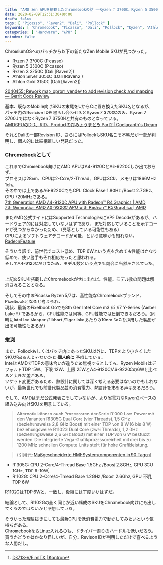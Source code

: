 ```yaml
---
title: "AMD Zen APUを搭載したChromebookの話 ――Ryzen 7 3700C、Ryzen 5 3500C――"
date: 2020-02-09T12:31:30+09:00
draft: false
tags: [ "Picasso", "Raven2", "Dali", "Pollock" ]
keywords: [ "Chromebook", "Picasso", "Dali", "Pollock", "Ryzen", "Athlon" ]
categories: [ "Hardware", "APU" ]
noindex: false
---
```


ChromiumOSへのパッチから以下の新たなZen Mobile SKUが見つかった。  

 * Ryzen 7 3700C (Picasso)
 * Ryzen 5 3500C (Picasso)
 * Ryzen 3 3250C (Dali [Raven2])
 * Athlon Silver 3050C (Dali [Raven2])
 * Athlon Gold 3150C (Dali [Raven2])

[ 2040455: Rework map_oprom_vendev to add revision check and mapping —  Gerrit Code Review](https://chromium-review.googlesource.com/c/chromiumos/third_party/coreboot/+/2040455/3/src/soc/amd/picasso/northbridge.c#b326)  

基本、既存のMobile向けSKUの末尾をUからCに置き換えたSKU名となるが、  
パッチ内のRevision IDを照らし合わせるとRyzen 7 3700Cのみ、Ryzen 7 3700UではなくRyzen 7 3750Hと共有のものとなっている。  
[AMDGPUのDID、RID、Productのびみょうまとめ Part2 | Coelacanth's Dream](/posts/2019/12/30/did-rid-product-matome-p2/#picasso-gfx902)  

それとDaliの一部Revision ID、さらにはPollockもSKU名こそ不明だが一部が判明し、個人的には結構嬉しい発見だった。  

### Chromebookとして
これまでChromebook向けにAMD APUはA4-9120CとA6-9220Cしか出ておらず、  
プロセスは28nm、CPUは2-Core/2-Thread、GPUは3CU、メモリは1866MHz 1ch。  
その中では上であるA6-9220CでもCPU Clock Base 1.8GHz /Boost 2.7GHz、GPU 720MHzである。  
[7th Generation AMD A4-9120C APU with Radeon™ R4 Graphics | AMD](https://www.amd.com/en/products/apu/7th-gen-a4-9120c-apu#product-specs)  
[7th Generation AMD A6-9220C APU with Radeon™ R5 Graphics | AMD](https://www.amd.com/en/products/apu/7th-gen-a6-9220c-apu)  

またAMD公式サイトにはSupported TechnologiesにVP9 Decodeがあるが、ハードウェア的には対応していないはずであり、また対応していることを示すコードが見つからなかったため、（見落としている可能性もある）  
CPUによるソフトウェアデコードが可能、という意味かも知れない。  
[RadeonFeature](https://www.x.org/wiki/RadeonFeature/#radeonuvdunifiedvideodecoderhardware)  

そういう訳で、前世代でコスト低め、TDP 6Wという点を含めても性能はかなり低めで、使い勝手もそれ相応だったと思われる。  
そしてA4-9120Cだけなため、モデル数という点でも競合に当然圧されていた。  

<br>
上記のSKUを搭載したChromebookが世に出れば、性能、モデル数の問題は解消されることとなる。  

そしてその中のPicasso Ryzen 5/7は、高性能なChromebookブランド、Pixelbookとなると考えられ、  
現状、最新のPixelbook Goでも8th Gen Intel Core m3 /i5 /i7 Y-Series (Amber Lake Y) であるから、CPU性能では同等、GPU性能では圧倒できるだろう。（同時にIntel Ice /Jasper /Elkhart /Tiger lakeあたりの10nm SoCを採用した製品が出る可能性もあるが）  


### 推測
また、Pollockもしくはパッチ内にあったSKU以外に、TDPをより小さくしたSKUが出るんじゃないかと **個人的に** 予想している。  
IntelとAMDでTDPの意味合いが違うため無視するとしても、Ryzen MobileはデフォルトTDP 15W、下限 12W、上限 25WとA4-9120C/A6-9220Cの6Wと比べると大きな差がある。  
ソケット変更があるため、熱設計に関しては深く考える必要はないのかもしれないが、最新世代でも前世代製品並の消費電力、熱設計を求める声はあるだろう。  

そして、AMDはまだ公式発表こそしていないが、より省電力なRaven2ベースの組み込み向けSKUを用意している。  

 > Alternativ können auch Prozessoren der Serie R1000 Low-Power mit den Varianten R1305G Dual Core (vier Threads), 1,5 GHz (beziehunsweise 2,8 GHz Boost) mit einer TDP von 8 W (6 bis 8 W) beziehungsweise R1102G Dual Core (zwei Threads), 1,2 GHz (beziehungsweise 2,6 GHz Boost) mit einer TDP von 6 W bestückt werden. Die integrierte Vega-Grafikprozessoreinheit mit drei bis zu 1200 MHz schnellen Compute Units steht für hohe Grafikleistung. 

 > (引用元: [Maßgeschneiderte HMI-Systemkomponenten in 90 Tagen](https://www.elektronikpraxis.vogel.de/massgeschneiderte-hmi-systemkomponenten-in-90-tagen-a-901430/))

 * R1305G: CPU 2-Core/4-Thread Base 1.5GHz /Boost 2.8GHz, GPU 3CU 1GHz, TDP 8-10W[^1]
 * R1102G: CPU 2-Core/4-Thread Base 1.2GHz /Boost 2.6Ghz, GPU 不明, TDP 6W

[^1]: [D3713-V/R mITX | Kontron](https://www.kontron.com/products/boards-and-standard-form-factors/motherboards/mini-itx/d3713-v-r-mitx.html)

R1102GはTDP 6Wと、一致し、後継には丁度いいはずだ。  

結論として、R1102Gの全く同じか近い構成のSKUをChromebook向けにも出してくるのではないかと予想している。  

そういった理屈抜きにしても最新CPUを低消費電力で動かしてみたいという気持ちがある。  
ChromebookならLinux入れるのも、ドライバー周りのハードルも低いだろう。  
<span class="hide">買うかどうかはかなり怪しいが。自分、Revison IDが判明しただけで喜べるような人間だし。</span>
